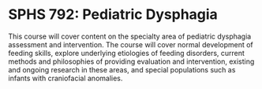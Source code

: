 # SPHS 792: Pediatric Dysphagia

This course will cover content on the specialty area of pediatric dysphagia assessment and intervention. The course will cover normal development of feeding skills, explore underlying etiologies of feeding disorders, current methods and philosophies of providing evaluation and intervention, existing and ongoing research in these areas, and special populations such as infants with craniofacial anomalies.